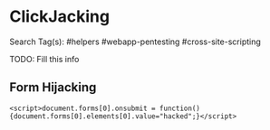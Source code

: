 # ClickJacking

Search Tag(s): #helpers #webapp-pentesting #cross-site-scripting

TODO: Fill this info

## Form Hijacking

```
<script>document.forms[0].onsubmit = function() {document.forms[0].elements[0].value="hacked";}</script>
```